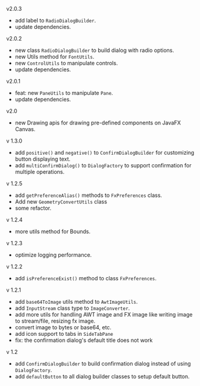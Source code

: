 v2.0.3
* add label to `RadioDialogBuilder`.
* update dependencies.

v2.0.2
* new class `RadioDialogBuilder` to build dialog with radio options.
* new Utils method for `FontUtils`.
* new `ControlUtils` to manipulate controls.
* update dependencies.

v2.0.1
* feat: new `PaneUtils` to manipulate `Pane`.
* update dependencies.

v2.0
* new Drawing apis for drawing pre-defined components on JavaFX Canvas.

v 1.3.0
* add `positive()` and `negative()` to `ConfirmDialogBuilder` for customizing button displaying text. 
* add `multiConfirmDialog()` to `DialogFactory` to support confirmation for multiple operations.

v 1.2.5
* add `getPreferenceAlias()` methods to `FxPreferences` class.
* Add new `GeometryConvertUtils` class
* some refactor.

v 1.2.4
* more utils method for Bounds.

v 1.2.3
* optimize logging performance.

v 1.2.2
* add `isPreferenceExist()` method to class `FxPreferences`.

v 1.2.1
* add `base64ToImage` utils method to `AwtImageUtils`.
* add `InputStream` class type to `ImageConverter`.
* add more utils for handling AWT image and FX image like writing image to stream/file, resizing fx image.
* convert image to bytes or base64, etc.
* add icon support to tabs in `SideTabPane`
* fix: the confirmation dialog's default title does not work

v 1.2
* add `ConfirmDialogBuilder` to build confirmation dialog instead of using `DialogFactory`.
* add `defaultButton` to all dialog builder classes to setup default button.